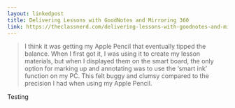 ```yaml
---
layout: linkedpost
title: Delivering Lessons with GoodNotes and Mirroring 360
link: https://theclassnerd.com/delivering-lessons-with-goodnotes-and-mirroring-360-912b8d108bfe#.geyks5stm
---
```


> I think it was getting my Apple Pencil that eventually tipped the balance. When I first got it, I was using it to create my lesson materials, but when I displayed them on the smart board, the only option for marking up and annotating was to use the ‘smart ink’ function on my PC. This felt buggy and clumsy compared to the precision I had when using my Apple Pencil.

Testing